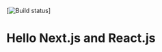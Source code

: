 [![Build status](https://img.shields.io/badge/build-passing-brightgreen)]
# Hello Next.js and React.js